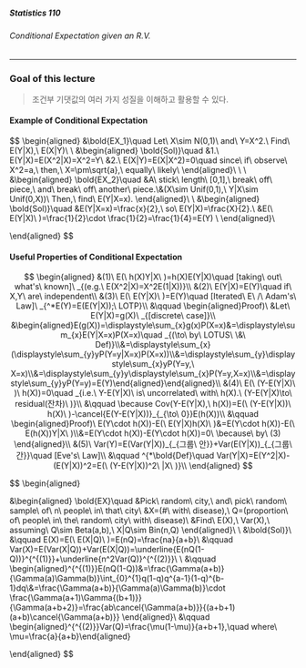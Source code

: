 ##### Statistics 110

###### Conditional Expectation given an R.V.

---



### Goal of this lecture

> 조건부 기댓값의 여러 가지 성질을 이해하고 활용할 수 있다.









#### Example of Conditional Expectation

$$
\begin{aligned}
&\bold{EX_1}\quad Let\ X\sim N(0,1)\ and\ Y=X^2.\ Find\ E(Y|X),\ E(X|Y)\\
\\
&\begin{aligned}
\bold{Sol)}\quad &1.\ E(Y|X)=E(X^2|X)=X^2=Y\\
&2.\ E(X|Y)=E(X|X^2)=0\quad since\ if\ observe\ X^2=a,\ then,\ X=\pm\sqrt{a},\ equally\ likely\\
\end{aligned}\\
\\
\\
&\begin{aligned}
\bold{EX_2}\quad &A\ stick\ length\ [0,1],\ break\ off\ piece,\ and\ break\ off\ another\ piece.\\&(X\sim Unif(0,1),\ Y|X\sim Unif(0,X))\ Then,\ find\ E(Y|X=x).
\end{aligned}\\
\\
&\begin{aligned}
\bold{Sol)}\quad &E(Y|X=x)=\frac{x}{2},\ so\ E(Y|X)=\frac{X}{2}.\\
&E(\ E(Y|X)\ )=\frac{1}{2}\cdot \frac{1}{2}=\frac{1}{4}=E(Y) \\
\end{aligned}\\


\end{aligned}
$$







#### Useful Properties of Conditional Expectation

$$
\begin{aligned}
&(1)\ E(\ h(X)Y|X\ )=h(X)E(Y|X)\quad [taking\ out\ what's\ known]\ _{(e.g.\ E(X^2|X)=X^2E(1|X))}\\
&(2)\ E(Y|X)=E(Y)\quad if\ X,Y\ are\ independent\\
&(3)\ E(\ E(Y|X)\ )=E(Y)\quad [Iterated\ E\ /\ Adam's\ Law]\ _{^*E(Y)=E(E(Y|X));\ LOTP}\\
&\qquad \begin{aligned}Proof)\ &Let\ E(Y|X)=g(X)\ _{[discrete\ case]}\\
&\begin{aligned}E(g(X))=\displaystyle\sum_{x}g(x)P(X=x)&=\displaystyle\sum_{x}E(Y|X=x)P(X=x)\quad _{(\to\ by\ LOTUS\ \&\ Def)}\\&=\displaystyle\sum_{x}(\displaystyle\sum_{y}yP(Y=y|X=x)P(X=x))\\&=\displaystyle\sum_{y}\displaystyle\sum_{x}yP(Y=y,\ X=x)\\&=\displaystyle\sum_{y}y\displaystyle\sum_{x}P(Y=y,X=x)\\&=\displaystyle\sum_{y}yP(Y=y)=E(Y)\end{aligned}\end{aligned}\\
&(4)\ E(\ (Y-E(Y|X)\ )\ h(X))=0\quad _{i.e.\ Y-E(Y|X)\ is\ uncorrelated\ with\ h(X).\ (Y-E(Y|X)\to\ residual(잔차)\ )}\\
&\qquad \because Cov(Y-E(Y|X),\ h(X))=E(\ (Y-E(Y|X))\ h(X)\ )-\cancel{E(Y-E(Y|X))}_{_{\to\ 0}}E(h(X))\\
&\qquad \begin{aligned}Proof)\ E(Y\cdot h(X))-E(\ E(Y|X)h(X)\ )&=E(Y\cdot h(X))-E(\ E(h(X))Y|X\ )\\&=E(Y\cdot h(X))-E(Y\cdot h(X))=0\ \because\ by\ (3)  \end{aligned}\\
&(5)\ Var(Y)=E(Var(Y|X))_{_{그룹\ 안}}+Var(E(Y|X))_{_{그룹\ 간}}\quad [Eve's\ Law]\\
&\qquad ^{*\bold{Def}\quad Var(Y|X)=E(Y^2|X)-(E(Y|X))^2=E(\ (Y-E(Y|X))^2\ |X\ )}\\
\end{aligned}
$$






$$
\begin{aligned}

&\begin{aligned}
\bold{EX}\quad &Pick\ random\ city,\ and\ pick\ random\ sample\ of\ n\ people\ in\ that\ city\\
&X=(\#\ with\ disease),\ Q=(proportion\ of\ people\ in\ the\ random\ city\ with\ disease)\\
&Find\ E(X),\ Var(X),\ assuming\ Q\sim Beta(a,b),\ X|Q\sim Bin(n,Q)
\end{aligned}\\
\\
&\bold{Sol)}\\
&\qquad E(X)=E(\ E(X|Q)\ )=E(nQ)=\frac{na}{a+b}\\
&\qquad Var(X)=E(Var(X|Q))+Var(E(X|Q))=\underline{E(nQ(1-Q))}^{^{(1)}}+\underline{n^2Var(Q)}^{^{(2)}}\\
\\
&\qquad \begin{aligned}^{^{(1)}}E(nQ(1-Q))&=\frac{\Gamma(a+b)}{\Gamma(a)\Gamma(b)}\int_{0}^{1}q(1-q)q^{a-1}(1-q)^{b-1}dq\\&=\frac{\Gamma(a+b)}{\Gamma(a)\Gamma(b)}\cdot \frac{\Gamma(a+1)\Gamma{(b+1)}}{\Gamma(a+b+2)}=\frac{ab\cancel{\Gamma(a+b)}}{(a+b+1)(a+b)\cancel{\Gamma(a+b)}} \end{aligned}\\
&\qquad \begin{aligned}^{^{(2)}}Var(Q)=\frac{\mu(1-\mu)}{a+b+1},\quad where\ \mu=\frac{a}{a+b}\end{aligned}


\end{aligned}
$$

